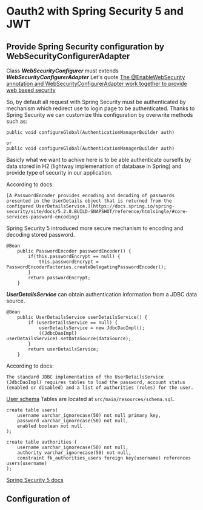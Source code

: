 # Oauth2 with Spring Security 5 and JWT


## Provide Spring Security configuration by WebSecurityConfigurerAdapter

Class ***WebSecurityConfigurer*** must extends ***WebSecurityConfigurerAdapter***
Let's quote [The @EnableWebSecurity annotation and WebSecurityConfigurerAdapter work together to provide web based security](https://spring.io/blog/2013/07/03/spring-security-java-config-preview-web-security/)

So, by default all request with Spring Security must be authenticated by mechanism which redirect use to login page to be authenticated. Thanks to Spring Security we can customize this configuration by overwrite methods such as:
```
public void configureGlobal(AuthenticationManagerBuilder auth) 

or
public void configureGlobal(AuthenticationManagerBuilder auth)
```
Basicly what we want to achive here is to be able authenticate ourselfs by data stored in H2 (lightway implemenattion of database in Spring) and provide type of security in our application.

According to docs:
```
[A PasswordEncoder provides encoding and decoding of passwords presented in the UserDetails object that is returned from the configured UserDetailsService.](https://docs.spring.io/spring-security/site/docs/5.2.0.BUILD-SNAPSHOT/reference/htmlsingle/#core-services-password-encoding)
```
Spring Security 5 introduced more secure mechanism to encoding and decoding stored password. 
```
@Bean
	public PasswordEncoder passwordEncoder() {
		if(this.passwordEncrypt == null) {
			this.passwordEncrypt = PasswordEncoderFactories.createDelegatingPasswordEncoder();
		}
	    return passwordEncrypt;
	}
```

***UserDetailsService*** can obtain authentication information from a JDBC data source.
```
@Bean
	public UserDetailsService userDetailsService() {
		if (userDetailsService == null) {
			userDetailsService = new JdbcDaoImpl();
			((JdbcDaoImpl) userDetailsService).setDataSource(dataSource);
		}
		return userDetailsService;
	}
```

According to docs:
```
The standard JDBC implementation of the UserDetailsService (JdbcDaoImpl) requires tables to load the password, account status (enabled or disabled) and a list of authorities (roles) for the user.
```
[User schema](https://docs.spring.io/spring-security/site/docs/5.2.0.BUILD-SNAPSHOT/reference/htmlsingle/#user-schema)
Tables are located at ```src/main/resources/schema.sql```.

```
create table users(
    username varchar_ignorecase(50) not null primary key,
    password varchar_ignorecase(50) not null,
    enabled boolean not null
);

create table authorities (
    username varchar_ignorecase(50) not null,
    authority varchar_ignorecase(50) not null,
    constraint fk_authorities_users foreign key(username) references users(username)
);
```

[Spring Security 5 docs](https://docs.spring.io/spring-security/site/docs/5.2.0.BUILD-SNAPSHOT/reference/htmlsingle/#spring-security-web)

## Configuration of 
